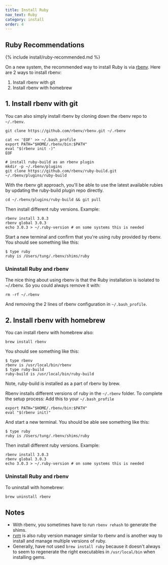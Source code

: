 ```yaml
---
title: Install Ruby
nav_text: Ruby
category: install
order: 4
---
```


## Ruby Recommendations

{% include install/ruby-recommended.md %}

On a new system, the recommended way to install Ruby is via [rbenv](https://github.com/rbenv/rbenv). Here are 2 ways to install rbenv:

1. Install rbenv with git
2. Install rbenv with homebrew

## 1. Install rbenv with git

You can also simply install rbenv by cloning down the rbenv repo to `~/.rbenv`.

    git clone https://github.com/rbenv/rbenv.git ~/.rbenv

    cat << 'EOF' >> ~/.bash_profile
    export PATH="$HOME/.rbenv/bin:$PATH"
    eval "$(rbenv init -)"
    EOF

    # install ruby-build as an rbenv plugin
    mkdir -p ~/.rbenv/plugins
    git clone https://github.com/rbenv/ruby-build.git ~/.rbenv/plugins/ruby-build

With the rbenv git approach, you'll be able to use the latest available rubies by updating the ruby-build plugin repo directly.

    cd ~/.rbenv/plugins/ruby-build && git pull

Then install different ruby versions. Example:

    rbenv install 3.0.3
    rbenv global 3.0.3
    echo 3.0.3 > ~/.ruby-version # on some systems this is needed

Start a new terminal and confirm that you're using ruby provided by rbenv. You should see something like this:

    $ type ruby
    ruby is /Users/tung/.rbenv/shims/ruby

### Uninstall Ruby and rbenv

The nice thing about using rbenv is that the Ruby installation is isolated to ~/.rbenv. So you could always remove it with:

    rm -rf ~/.rbenv

And removing the 2 lines of rbenv configuration in `~/.bash_profile`.

## 2. Install rbenv with homebrew

You can install rbenv with homebrew also:

    brew install rbenv

You should see something like this:

    $ type rbenv
    rbenv is /usr/local/bin/rbenv
    $ type ruby-build
    ruby-build is /usr/local/bin/ruby-build

Note, ruby-build is installed as a part of rbenv by brew.

Rbenv installs different versions of ruby in the `~/.rbenv` folder. To complete the setup process:
Add this to your `~/.bash_profile`

    export PATH="$HOME/.rbenv/bin:$PATH"
    eval "$(rbenv init)"

And start a new terminal. You should be able see something like this:

    $ type ruby
    ruby is /Users/tung/.rbenv/shims/ruby

Then install different ruby versions. Example:

    rbenv install 3.0.3
    rbenv global 3.0.3
    echo 3.0.3 > ~/.ruby-version # on some systems this is needed

### Uninstall Ruby and rbenv

To uninstall with homebrew:

    brew uninstall rbenv

## Notes

* With rbenv, you sometimes have to run `rbenv rehash` to generate the shims.
* [rvm](https://rvm.io/) is also ruby version manager similar to rbenv and is another way to install and manage multiple versions of ruby.
* Generally, have not used `brew install ruby` because it doesn't always to seem to regenerate the right executables in `/usr/local/bin` when installing gems.
